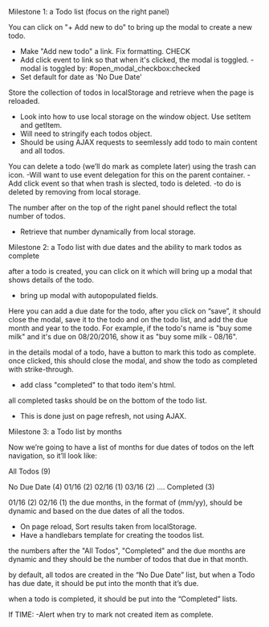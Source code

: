 Milestone 1: a Todo list (focus on the right panel)

You can click on "+ Add new to do" to bring up the modal to create a new todo.
  - Make "Add new todo" a link. Fix formatting. CHECK
  - Add click event to link so that when it's clicked, the modal is toggled.
    -modal is toggled by: #open_modal_checkbox:checked
  - Set default for date as 'No Due Date'

Store the collection of todos in localStorage and retrieve when the page is reloaded.
  - Look into how to use local storage on the window object. Use setItem and getItem.
  - Will need to stringify each todos object.
  - Should be using AJAX requests to seemlessly add todo to main content and all todos.

You can delete a todo (we’ll do mark as complete later) using the trash can icon.
  -Will want to use event delegation for this on the parent container. 
  -Add click event so that when trash is slected, todo is deleted. 
    -to do is deleted by removing from local storage.

The number after on the top of the right panel should reflect the total number of todos.
  - Retrieve that number dynamically from local storage.

Milestone 2: a Todo list with due dates and the ability to mark todos as complete

after a todo is created, you can click on it which will bring up a modal that shows details of the todo. 
  - bring up modal with autopopulated fields.

Here you can add a due date for the todo, after you click on “save”, it should close the modal, save it to the todo and on the todo list, and add the due month and year to the todo. For example, if the todo's name is "buy some milk" and it's due on 08/20/2016, show it as "buy some milk - 08/16".

in the details modal of a todo, have a button to mark this todo as complete. once clicked, this should close the modal, and show the todo as completed with strike-through.
   - add class "completed" to that todo item's html.

all completed tasks should be on the bottom of the todo list.
  - This is done just on page refresh, not using AJAX.


Milestone 3: a Todo list by months

Now we’re going to have a list of months for due dates of todos on the left navigation, so it’ll look like:

All Todos (9)

No Due Date (4)
01/16 (2)
02/16 (1)
03/16 (2) ….
Completed (3)

01/16 (2)
02/16 (1)
the due months, in the format of (mm/yy), should be dynamic and based on the due dates of all the todos.
- On page reload, Sort results taken from localStorage. 
- Have a handlebars template for creating the toodos list.

the numbers after the "All Todos", "Completed" and the due months are dynamic and they should be the number of todos that due in that month.

by default, all todos are created in the “No Due Date” list, but when a Todo has due date, it should be put into the month that it’s due.

when a todo is completed, it should be put into the “Completed” lists.


If TIME:
-Alert when try to mark not created item as complete.